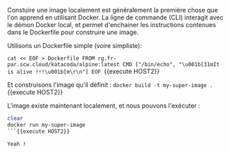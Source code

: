 Constuire une image localement est généralement la première chose que l'on apprend en utilisant Docker.
La ligne de commande (CLI) interagit avec le démon Docker local, et permet d'enchainer les instructions contenues dans le Dockerfile pour construire une image.

Utilisons un Dockerfile simple (voire simpliste):

`cat << EOF > Dockerfile
FROM rg.fr-par.scw.cloud/katacoda/alpine:latest
CMD ["/bin/echo", "\u001b[31mIt is alive !!!\u001b[m\r\n"]
EOF
`{{execute HOST2}}


Et construisons l'image qu'il définit :
`docker build -t my-super-image .`{{execute HOST2}}

L'image existe maintenant localement, et nous pouvons l'exécuter :
```sh
clear
docker run my-super-image
```{{execute HOST2}}

Yeah !
